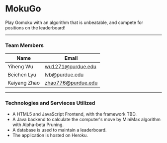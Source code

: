 # MokuGo
Play Gomoku with an algorithm that is unbeatable, and compete for positions on the leaderboard!

----------------------------

### Team Members
| Name  | Email |
| ------| ----- |
| Yiheng Wu   | wu1271@purdue.edu |
| Beichen Lyu | lvb@purdue.edu    |
| Kaiyang Zhao| zhao776@purdue.edu|

----------------------------

### Technologies and Servieces Utilized
* A HTML5 and JavaScript Frontend, with the framework TBD.
* A Java backend to calculate the computer's move by MiniMax algorithm with Alpha-beta Pruning.
* A database is used to maintain a leaderboard.
* The application is hosted on Heroku.
